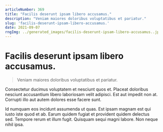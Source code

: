 ```yaml
---
articleNumber: 369
title: "Facilis deserunt ipsam libero accusamus."
description: "Veniam maiores doloribus voluptatibus et pariatur."
slug: 'facilis-deserunt-ipsam-libero-accusamus.'
date: 2021-09-07
rngImg: ../generated_images/facilis-deserunt-ipsam-libero-accusamus..jpg
---
```


# Facilis deserunt ipsam libero accusamus.

> Veniam maiores doloribus voluptatibus et pariatur.

Consectetur ducimus voluptatem et nesciunt quos et. Placeat doloribus nesciunt accusantium libero laboriosam velit adipisci. Est aut impedit non at. Corrupti illo aut autem dolores esse facere sunt.
 Id numquam eos incidunt assumenda ut quas. Est ipsam magnam est qui iusto iste quod et ab. Earum quidem fugiat et provident quidem delectus sed. Tempore rerum et illum fugit. Quisquam sequi magni labore. Non neque nihil ipsa.
